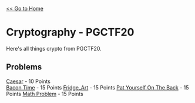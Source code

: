 [<< Go to Home](/)
# Cryptography - PGCTF20
Here's all things crypto from PGCTF20.
## Problems
[Caesar](/Cryptography/Caesar) - 10 Points \
[Bacon Time](/Cryptography/Bacon_Time) - 15 Points
[Fridge_Art](/Cryptography/Fridge_Art) - 15 Points
[Pat Yourself On The Back](/Cryptography/Pat_Yourself_On_The_Back) - 15 Points
[Math Problem](/Cryptography/Math_Problem) - 15 Points
